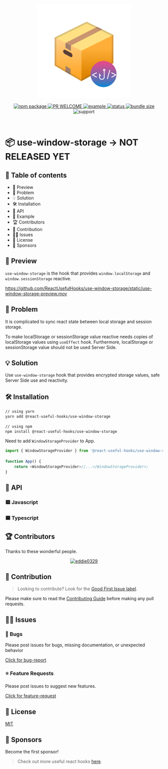 <p align='center'>
    <img src='/static/logo.png' width="300px" />
</p>

<p align='center'>
  <!-- package version -->
  <a target="_blank" href="https://npmjs.com/package/@react-useful-hooks/use-window-storage">
    <img src="https://img.shields.io/npm/v/@react-useful-hooks/use-window-storage" alt="npm package">
  </a>
  <!-- pull request -->
  <a target="_blank" href="https://github.com/ReactUsefulHooks/use-window-storage/pulls">
    <img src="https://img.shields.io/badge/PRs-welcome-lightgrey.svg?style=flat-square" alt="PR WELCOME" />
  </a>
  <!-- example -->
  <a target="_blank" href="https://github.com/ReactUsefulHooks/use-window-storage/tree/main/packages/playground">
    <img src="https://img.shields.io/badge/%F0%9F%92%A1-examples-ff615b.svg?style=flat-square" alt="example" />
  </a>
  <!-- downloads -->
  <a target="_blank" href="http://npm-stat.com/charts.html?package=@react-useful-hooks/use-window-storage&from=2023-04-07">
    <img src="https://img.shields.io/npm/dm/@react-useful-hooks/use-window-storage.svg?style=flat-square" alt="status" />
  </a>
  <!-- bundle size -->
  <a target="_blank" href=https://img.shields.io/bundlephobia/minzip/@react-useful-hooks/use-window-storage?color=blue>
    <img src="https://img.shields.io/bundlephobia/minzip/@react-useful-hooks/use-window-storage?color=yellow" alt="bundle size" />
  </a>
  <!-- supports -->
  <a>
    <img src="https://img.shields.io/badge/support-esm,cjs-black" alt="support" />
  </a>
</p>
<br />

# 📦 use-window-storage -> NOT RELEASED YET

## 📌 Table of contents

- 🔮 Preview
- 🚧 Problem
- 💡 Solution
- 🛠 Installation
- 🌈 API
- 📝 Example
- 🏆 Contributors
- 🚀 Contribution
- 🧑‍💻 Issues
- 🚧 License
- 🦄 Sponsors

## 🔮 Preview

`use-window-storage` is the hook that provides `window.localStorage` and `window.sessionStorage` reactive.

https://github.com/ReactUsefulHooks/use-window-storage/static/use-window-storage-preview.mov

## 🚧 Problem

It is complicated to sync react state between local storage and session storage.

To make localStorage or sessionStorage value reactive needs copies of localStorage values using `useEffect` hook. Furthermore, localStorage or sessionStorage value should not be used Server Side.

## 💡 Solution

Use `use-window-storage` hook that provides encrypted storage values, safe Server Side use and reactivity.

## 🛠 Installation

```shell
// using yarn
yarn add @react-useful-hooks/use-window-storage

// using npm
npm install @react-useful-hooks/use-window-storage
```

Need to add `WindowStorageProvider` to App.

```javascript
import { WindowStorageProvider } from '@react-useful-hooks/use-window-storage';

function App() {
	return <WindowStorageProvider>//...</WindowStorageProvider>;
}
```

## 🌈 API

### 🟨 Javascript

### 🟦 Typescript

## 🏆 Contributors

Thanks to these wonderful people.

<p align='center'>
  <a target="_blank" href="https://github.com/eddie0329"><img width="150" src="https://github.com/eddie0329.png" alt="eddie0329"></a>
</p>

## 🚀 Contribution

> Looking to contribute? Look for the [Good First Issue label](https://github.com/ReactUsefulHooks/use-window-storage/issues?q=is%3Aopen+is%3Aissue+label%3A%22good+first+issue%22).

Please make sure to read the [Contributing Guide](https://github.com/ReactUsefulHooks/use-window-storage/blob/main/CONTRIBUTING.md) before making any pull requests.

## 🧑‍💻 Issues

### 🐛 Bugs

Please post issues for bugs, missing documentation, or unexpected behavior

[Click for bug-report](https://github.com/ReactUsefulHooks/use-window-storage/issues/new?assignees=&labels=bug&template=bug-report.md)

### ⭐️ Feature Requests

Please post issues to suggest new features.

[Click for feature-request](https://github.com/ReactUsefulHooks/use-window-storage/issues/new?assignees=&labels=enhancement&template=feature-request.md)

## 🚧 License

[MIT](https://opensource.org/licenses/MIT)

## 🦄 Sponsors

Become the first sponsor!

> Check out more useful react hooks [here](https://github.com/ReactUsefulHooks).
